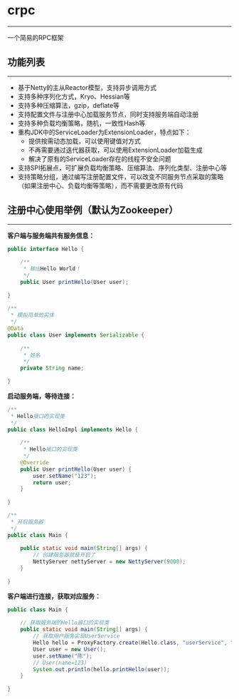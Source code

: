 # crpc
---
一个简易的RPC框架

## 功能列表
---
+ 基于Netty的主从Reactor模型，支持异步调用方式
+ 支持多种序列化方式，Kryo、Hessian等
+ 支持多种压缩算法，gzip，deflate等
+ 支持配置文件与注册中心加载服务节点，同时支持服务端自动注册
+ 支持多种负载均衡策略，随机，一致性Hash等
+ 重构JDK中的ServiceLoader为ExtensionLoader，特点如下：
    + 提供按需动态加载，可以使用键值对方式
    + 不再需要通过迭代器获取，可以使用ExtensionLoader加载生成
    + 解决了原有的ServiceLoader存在的线程不安全问题
+ 支持SPI拓展点，可扩展负载均衡策略、压缩算法、序列化类型、注册中心等
+ 支持策略分组，通过编写注册配置文件，可以改变不同服务节点采取的策略（如果注册中心、负载均衡等策略），而不需要更改原有代码

## 注册中心使用举例（默认为Zookeeper）
---
**客户端与服务端共有服务信息：**
```Java
public interface Hello {  
  
    /**  
     * 输出Hello World！  
     */  
    public User printHello(User user);  
  
}
 
/**  
 * 模拟简单的实体  
 */  
@Data  
public class User implements Serializable {  
  
    /**  
     * 姓名  
     */  
    private String name;  
  
}
```

**启动服务端，等待连接：**
```Java
/**  
 * Hello接口的实现类  
 */  
public class HelloImpl implements Hello {  
  
    /**  
     * Hello接口的实现类  
     */  
    @Override  
    public User printHello(User user) {  
        user.setName("123");  
        return user;  
    }  
  
}

/**  
 * 开启服务器  
 */  
public class Main {  
  
    public static void main(String[] args) {  
        // 创建服务器就是开启了  
        NettyServer nettyServer = new NettyServer(9000);  
    }  
  
}
```

**客户端进行连接，获取对应服务：**
```Java
public class Main {  
  
    // 获取服务端的Hello接口的实现类  
    public static void main(String[] args) {  
        // 获取用户服务实现UserService  
        Hello hello = ProxyFactory.create(Hello.class, "userService", "HelloImpl");  
        User user = new User();  
        user.setName("陈");  
        // User(name=123)
        System.out.println(hello.printHello(user));  
    }  
  
}
```